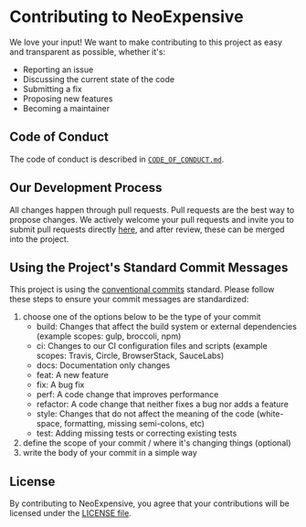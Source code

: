 # Contributing to NeoExpensive

We love your input! We want to make contributing to this project as easy and transparent as possible, whether it's:
- Reporting an issue
- Discussing the current state of the code
- Submitting a fix
- Proposing new features
- Becoming a maintainer

## Code of Conduct
The code of conduct is described in [`CODE_OF_CONDUCT.md`](CODE_OF_CONDUCT.md).

## Our Development Process
All changes happen through pull requests. Pull requests are the best way to propose changes. We actively welcome your pull requests and invite you to submit pull requests directly [here](https://github.com/atomicfeast/neo-expensive/pulls), and after review, these can be merged into the project.

## Using the Project's Standard Commit Messages
This project is using the [conventional commits](https://www.conventionalcommits.org/en/v1.0.0-beta.2/) standard. Please follow these steps to ensure your
commit messages are standardized:
  
<ol>
  <li>
    choose one of the options below to be the type of your commit
    <ul>
      <li>build: Changes that affect the build system or external dependencies (example scopes: gulp, broccoli, npm)</li>
      <li>ci: Changes to our CI configuration files and scripts (example scopes: Travis, Circle, BrowserStack, SauceLabs)</li>
      <li>docs: Documentation only changes</li>
      <li>feat: A new feature</li>
      <li>fix: A bug fix</li>
      <li>perf: A code change that improves performance</li>
      <li>refactor: A code change that neither fixes a bug nor adds a feature</li>
      <li>style: Changes that do not affect the meaning of the code (white-space, formatting, missing semi-colons, etc)</li>
      <li>test: Adding missing tests or correcting existing tests</li>
    </ul>
  </li>
  <li>define the scope of your commit / where it's changing things (optional)</li>
  <li>write the body of your commit in a simple way</li>
</ol>

## License
By contributing to NeoExpensive, you agree that your contributions will be licensed
under the [LICENSE file](LICENSE).
